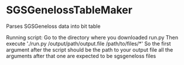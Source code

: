 # SGSGenelossTableMaker
Parses SGSGeneloss data into bit table

Running script:
Go to the directory where you downloaded run.py
Then execute './run.py /output/path/output.file /path/to/files/*'
So the first argument after the script should be the path to your output file all the arguments after that one are expected to be sgsgeneloss files
